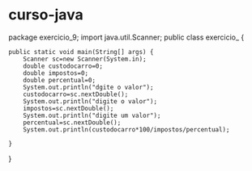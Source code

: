 # curso-java
package exercicio_9;
import java.util.Scanner;
public class exercicio_ {

	public static void main(String[] args) {
		Scanner sc=new Scanner(System.in);
		double custodocarro=0;
		double impostos=0;
		double percentual=0;
		System.out.println("dgite o valor");
		custodocarro=sc.nextDouble();
		System.out.println("digite o valor");
		impostos=sc.nextDouble();
		System.out.println("digite um valor");
		percentual=sc.nextDouble();
		System.out.println(custodocarro*100/impostos/percentual);

	}

}
